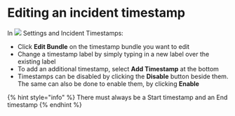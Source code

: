 # Editing an incident timestamp

In ![](https://support.d4h.org/desk/file/10302050/image.png) Settings and Incident Timestamps:

* Click **Edit Bundle** on the timestamp bundle you want to edit
* Change a timestamp label by simply typing in a new label over the existing label
* To add an additional timestamp, select **Add Timestamp** at the bottom
* Timestamps can be disabled by clicking the **Disable** button beside them. The same can also be done to enable them, by clicking **Enable**

{% hint style="info" %}
There must always be a Start timestamp and an End timestamp
{% endhint %}



